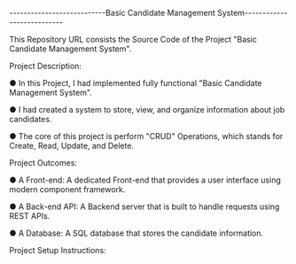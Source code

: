 ---------------------------Basic Candidate Management System---------------------------


This Repository URL consists the Source Code of the Project "Basic Candidate Management System".

Project Description:

● In this Project, I had implemented fully functional "Basic Candidate Management System".

● I had created a system to store, view, and organize information about job candidates.

● The core of this project is perform "CRUD" Operations, which stands for Create, Read, Update, and Delete.



Project Outcomes:

● A Front-end: A dedicated Front-end that provides a user interface using modern component framework. 

● A Back-end API: A Backend server that is built to handle requests using REST APIs. 

● A Database: A SQL database that stores the candidate information.



Project Setup Instructions:



